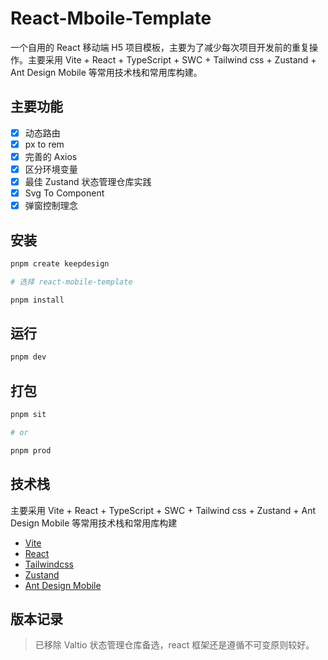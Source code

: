 <!--
 * @Author: dushuai
 * @Date: 2024-04-12 11:02:43
 * @LastEditors: dushuai
 * @LastEditTime: 2024-04-12 18:14:57
 * @description: readme
-->

# React-Mboile-Template

一个自用的 React 移动端 H5 项目模板，主要为了减少每次项目开发前的重复操作。主要采用 Vite + React + TypeScript + SWC + Tailwind css + Zustand + Ant Design Mobile 等常用技术栈和常用库构建。

## 主要功能

- [x] 动态路由
- [x] px to rem
- [x] 完善的 Axios
- [x] 区分环境变量
- [x] 最佳 Zustand 状态管理仓库实践
- [x] Svg To Component
- [x] 弹窗控制理念

## 安装

```bash
pnpm create keepdesign

# 选择 react-mobile-template

pnpm install
```

## 运行

```bash
pnpm dev
```

## 打包

```bash
pnpm sit

# or

pnpm prod
```

## 技术栈

主要采用 Vite + React + TypeScript + SWC + Tailwind css + Zustand + Ant Design Mobile 等常用技术栈和常用库构建

- [Vite](https://vitejs.cn/vite3-cn/)
- [React](https://react.dev/)
- [Tailwindcss](https://www.tailwindcss.cn/)
- [Zustand](https://zustand-demo.pmnd.rs/)
- [Ant Design Mobile](https://mobile.ant.design/zh)

## 版本记录

> 已移除 Valtio 状态管理仓库备选，react 框架还是遵循不可变原则较好。
